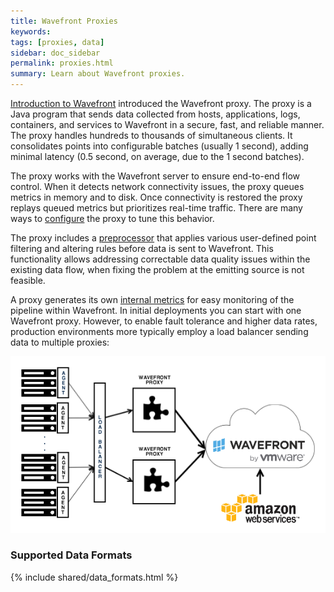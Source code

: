 ```yaml
---
title: Wavefront Proxies
keywords:
tags: [proxies, data]
sidebar: doc_sidebar
permalink: proxies.html
summary: Learn about Wavefront proxies.
---
```

[Introduction to Wavefront](wavefront_introduction.html) introduced the Wavefront proxy. The proxy is a Java program
that sends data collected from hosts, applications, logs, containers, and services to Wavefront in a secure, fast, and reliable manner. The proxy handles hundreds to thousands of simultaneous clients. It consolidates points into configurable batches (usually 1 second), adding minimal latency (0.5 second, on average, due to the 1 second batches).

The proxy works with the Wavefront server to ensure end-to-end flow control. When it detects network connectivity
issues, the proxy queues metrics in memory and to disk. Once connectivity is restored the proxy replays queued metrics
but prioritizes real-time traffic. There are many ways to [configure](proxies_configuring.html) the proxy to tune this
behavior.

The proxy includes a [preprocessor](proxies_preprocessor_rules.html) that applies various user-defined point filtering
and altering rules before data is sent to Wavefront. This functionality allows addressing correctable data quality
issues within the existing data flow, when fixing the problem at the emitting source is not feasible.

A proxy generates its own [internal metrics](wavefront_monitoring.html) for easy monitoring of the pipeline within
Wavefront. In initial deployments you can start with one Wavefront proxy. However, to enable fault tolerance and higher
data rates, production environments more typically employ a load balancer sending data to multiple proxies:

![Wavefront architecture load balanced](images/wavefront_architecture_lb.png)

### Supported Data Formats

{% include shared/data_formats.html %}